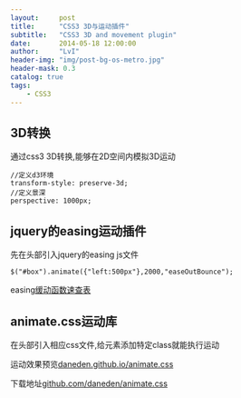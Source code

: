 ```yaml
---
layout:     post
title:      "CSS3 3D与运动插件"
subtitle:   "CSS3 3D and movement plugin"
date:       2014-05-18 12:00:00
author:     "LvI"
header-img: "img/post-bg-os-metro.jpg"
header-mask: 0.3
catalog: true
tags:
    - CSS3
---
```


## 3D转换

通过css3 3D转换,能够在2D空间内模拟3D运动

```
//定义d3环境
transform-style: preserve-3d;
//定义景深
perspective: 1000px;
```

## jquery的easing运动插件

先在头部引入jquery的easing js文件

```
$("#box").animate({"left:500px"},2000,"easeOutBounce");
```

easing[缓动函数速查表](http://easings.net/zh-cn)

## animate.css运动库

在头部引入相应css文件,给元素添加特定class就能执行运动

运动效果预览[daneden.github.io/animate.css ](http://daneden.github.io/animate.css )

下载地址[github.com/daneden/animate.css](http:github.com/daneden/animate.css)